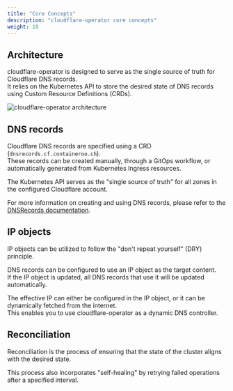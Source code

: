 ```yaml
---
title: "Core Concepts"
description: "cloudflare-operator core concepts"
weight: 10
---
```


## Architecture

cloudflare-operator is designed to serve as the single source of truth for Cloudflare DNS records.\
It relies on the Kubernetes API to store the desired state of DNS records using Custom Resource Definitions (CRDs).

![cloudflare-operator architecture](/img/cloudflare-operator-architecture.png)

## DNS records

Cloudflare DNS records are specified using a CRD (`dnsrecords.cf.containeroo.ch`).\
These records can be created manually, through a GitOps workflow, or automatically generated from Kubernetes Ingress resources.

The Kubernetes API serves as the "single source of truth" for all zones in the configured Cloudflare account.

For more information on creating and using DNS records, please refer to the [DNSRecords documentation](/docs/cloudflare-operator/resources/dnsrecord).

## IP objects

IP objects can be utilized to follow the "don't repeat yourself" (DRY) principle.

DNS records can be configured to use an IP object as the target content.\
If the IP object is updated, all DNS records that use it will be updated automatically.

The effective IP can either be configured in the IP object, or it can be dynamically fetched from the internet.\
This enables you to use cloudflare-operator as a dynamic DNS controller.

## Reconciliation

Reconciliation is the process of ensuring that the state of the cluster aligns with the desired state.

This process also incorporates "self-healing" by retrying failed operations after a specified interval.

